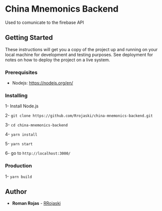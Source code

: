 # China Mnemonics Backend

Used to comunicate to the firebase API

## Getting Started

These instructions will get you a copy of the project up and running on your local machine for development and testing purposes. See deployment for notes on how to deploy the project on a live system.

### Prerequisites

* Nodejs: https://nodejs.org/en/

### Installing

1- Install Node.js

2- `git clone https://github.com/Rrojaski/china-mnemonics-backend.git`

3- `cd china-mnemonics-backend`

4- `yarn install`

5- `yarn start`

6- go to `http://localhost:3000/`

### Production

1- `yarn build`


## Author

* **Roman Rojas** - [RRojaski](https://github.com/rrojaski)